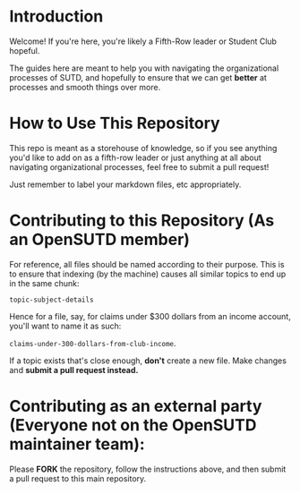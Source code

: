 # Introduction

Welcome! If you're here, you're likely a Fifth-Row leader or Student Club hopeful. 

The guides here are meant to help you with navigating the organizational processes of SUTD, and hopefully to ensure that we can get **better** at processes and smooth things over more.

# How to Use This Repository

This repo is meant as a storehouse of knowledge, so if you see anything you'd like to add on as a fifth-row leader or just anything at all about navigating organizational processes, feel free to submit a pull request!

Just remember to label your markdown files, etc appropriately.

# Contributing to this Repository (As an OpenSUTD member)

For reference, all files should be named according to their purpose. This is to ensure that indexing (by the machine) causes all similar topics to end up in the same chunk:

`topic-subject-details`

Hence for a file, say, for claims under $300 dollars from an income account, you'll want to name it as such:

`claims-under-300-dollars-from-club-income`.

If a topic exists that's close enough, **don't** create a new file. Make changes and **submit a pull request instead.**

# Contributing as an external party (Everyone not on the OpenSUTD maintainer team):

Please **FORK** the repository, follow the instructions above, and then submit a pull request to this main repository.
